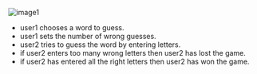 
![image1](https://user-images.githubusercontent.com/94303567/143085883-f576f60d-7ecf-4c44-9348-d3c14024eb56.jpeg)

* user1 chooses a word to guess.
* user1 sets the number of wrong guesses.
* user2 tries to guess the word by entering letters.
* if user2 enters too many wrong letters then user2 has lost the game.
* if user2 has entered all the right letters then user2 has won the game.
